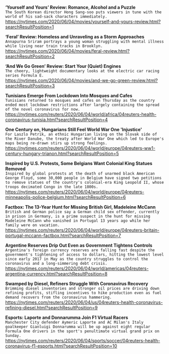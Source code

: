 **‘Yourself and Yours’ Review: Romance, Alcohol and a Puzzle**\
`The South Korean director Hong Sang-soo puts viewers in tune with the world of his sad-sack characters immediately.`\
https://nytimes.com/2020/06/04/movies/yourself-and-yours-review.html?searchResultPosition=1

**‘Feral’ Review: Homeless and Unraveling as a Storm Approaches**\
`Annapurna Sriram portrays a young woman struggling with mental illness while living near train tracks in Brooklyn.`\
https://nytimes.com/2020/06/04/movies/feral-review.html?searchResultPosition=2

**‘And We Go Green’ Review: Start Your (Quiet) Engines**\
`The cheery, lightweight documentary looks at the electric car racing series Formula E.`\
https://nytimes.com/2020/06/04/movies/and-we-go-green-review.html?searchResultPosition=3

**Tunisians Emerge From Lockdown Into Mosques and Cafes**\
`Tunisians returned to mosques and cafes on Thursday as the country ended most lockdown restrictions after largely containing the spread of the novel coronavirus for now. `\
https://nytimes.com/reuters/2020/06/04/world/africa/04reuters-health-coronavirus-tunisia.html?searchResultPosition=4

**One Century on, Hungarians Still Feel World War One 'Injustice'**\
`For Laszlo Petrik, an ethnic Hungarian living on the Slovak side of the River Danube, the treaty after World War One which led to Europe's maps being re-drawn stirs up strong feelings.`\
https://nytimes.com/reuters/2020/06/04/world/europe/04reuters-ww1-century-hungary-trianon.html?searchResultPosition=5

**Inspired by U.S. Protests, Some Belgians Want Colonial King Statues Removed**\
`Inspired by global protests at the death of unarmed black American George Floyd, some 30,000 people in Belgium have signed two petitions to remove statues of the country's colonial-era King Leopold II, whose troops decimated Congo in the late 1800s.`\
https://nytimes.com/reuters/2020/06/04/world/europe/04reuters-minneapolis-police-belgium.html?searchResultPosition=6

**Factbox: The 13-Year Hunt for Missing British Girl, Madeleine McCann**\
`British and German police say a German child sex offender, currently in prison in Germany, is a prime suspect in the hunt for missing Madeleine McCann who vanished in Portugal 13 years ago while her family were on vacation.`\
https://nytimes.com/reuters/2020/06/04/world/europe/04reuters-britain-portugal-mccann-factbox.html?searchResultPosition=7

**Argentine Reserves Drip Out Even as Government Tightens Controls**\
`Argentina's foreign currency reserves are falling fast despite the government's tightening of access to dollars, hitting the lowest level since early 2017 in May as the country struggles to control the coronavirus and a long-simmering debt crisis.`\
https://nytimes.com/reuters/2020/06/04/world/americas/04reuters-argentina-currency.html?searchResultPosition=8

**Swamped by Diesel, Refiners Struggle With Coronavirus Recovery**\
`Brimming diesel inventories and stronger oil prices are driving down refining profits, stifling incentives to hike production even as fuel demand recovers from the coronavirus hammering.`\
https://nytimes.com/reuters/2020/06/04/us/04reuters-health-coronavirus-refining-diesel.html?searchResultPosition=9

**Esports: Laporte and Donnarumma Join F1 Virtual Racers**\
`Manchester City defender Aymeric Laporte and AC Milan's Italy goalkeeper Gianluigi Donnarumma will be up against eight regular Formula One drivers in the sport's penultimate virtual grand prix on Sunday.`\
https://nytimes.com/reuters/2020/06/04/sports/soccer/04reuters-health-coronavirus-f1-esports.html?searchResultPosition=10

